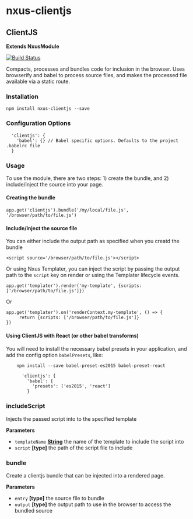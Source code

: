 # nxus-clientjs

## ClientJS

**Extends NxusModule**

[![Build Status](https://travis-ci.org/nxus/clientjs.svg?branch=master)](https://travis-ci.org/nxus/clientjs)

Compacts, processes and bundles code for inclusion in the browser.  Uses browserify and babel to process source files, and makes
the processed file available via a static route.

### Installation

    npm install nxus-clientjs --save

### Configuration Options

      'clientjs': {
        'babel': {} // Babel specific options. Defaults to the project .babelrc file
      }

### Usage

To use the module, there are two steps: 1) create the bundle, and 2) include/inject the source into your page.

#### Creating the bundle

    app.get('clientjs').bundle('/my/local/file.js', '/browser/path/to/file.js')

#### Include/inject the source file

You can either include the output path as specified when you creatd the bundle

    <script source='/browser/path/to/file.js'></script>

Or using Nxus Templater, you can inject the script by passing the output path to the `script` key on render or using the Templater 
lifecycle events.

    app.get('templater').render('my-template', {scripts: ['/browser/path/to/file.js']})

Or

    app.get('templater').on('renderContext.my-template', () => {
         return {scripts: ['/browser/path/to/file.js']}
    })

#### Using ClientJS with React (or other babel transforms)

You will need to install the necessary babel presets in your application, and add the config option `babelPresets`, like:

```javascript
    npm install --save babel-preset-es2015 babel-preset-react
```

          'clientjs': {
            'babel': {
              'presets': ['es2015', 'react']
            }

### includeScript

Injects the passed script into to the specified template

**Parameters**

-   `templateName` **[String](https://developer.mozilla.org/en-US/docs/Web/JavaScript/Reference/Global_Objects/String)** the name of the template to include the script into
-   `script` **\[type]** the path of the script file to include

### bundle

Create a clientjs bundle that can be injected into a rendered page.

**Parameters**

-   `entry` **\[type]** the source file to bundle
-   `output` **\[type]** the output path to use in the browser to access the bundled source
